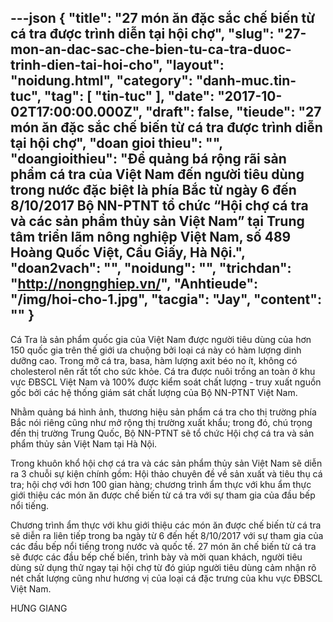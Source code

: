 ---json
{
    "title": "27 món ăn đặc sắc chế biến từ cá tra được trình diễn tại hội chợ",
    "slug": "27-mon-an-dac-sac-che-bien-tu-ca-tra-duoc-trinh-dien-tai-hoi-cho",
    "layout": "noidung.html",
    "category": "danh-muc.tin-tuc",
    "tag": [
        "tin-tuc"
    ],
    "date": "2017-10-02T17:00:00.000Z",
    "draft": false,
    "tieude": "27 món ăn đặc sắc chế biến từ cá tra được trình diễn tại hội chợ",
    "doan gioi thieu": "",
    "doangioithieu": "Để quảng bá rộng rãi sản phẩm cá tra của Việt Nam đến người tiêu dùng trong nước đặc biệt là phía Bắc từ ngày 6 đến 8/10/2017 Bộ NN-PTNT tổ chức “Hội chợ cá tra và các sản phẩm thủy sản Việt Nam” tại Trung tâm triển lãm nông nghiệp Việt Nam, số 489 Hoàng Quốc Việt, Cầu Giấy, Hà Nội.",
    "doan2vach": "",
    "noidung": "",
    "trichdan": "http://nongnghiep.vn/",
    "Anhtieude": "/img/hoi-cho-1.jpg",
    "tacgia": "Jay",
    "__content__": ""
}
---
<p><span style="font-size:14px">C&aacute; Tra l&agrave; sản phẩm quốc gia của Việt Nam được người ti&ecirc;u d&ugrave;ng của hơn 150 quốc gia tr&ecirc;n thế giới ưa chuộng bởi loại c&aacute; n&agrave;y c&oacute; h&agrave;m lượng dinh dưỡng cao. Trong mỡ c&aacute; tra, basa, h&agrave;m lượng axit b&eacute;o no &iacute;t, kh&ocirc;ng c&oacute; cholesterol n&ecirc;n rất tốt cho sức khỏe. C&aacute; tra được nu&ocirc;i trồng an to&agrave;n ở khu vực ĐBSCL Việt Nam v&agrave; 100% được kiểm so&aacute;t chất lượng - truy xuất nguồn gốc bởi c&aacute;c hệ thống gi&aacute;m s&aacute;t chất lượng của Bộ NN-PTNT Việt Nam.</span></p>

<p><span style="font-size:14px">Nhằm quảng b&aacute; h&igrave;nh ảnh, thương hiệu sản phẩm c&aacute; tra cho thị trường ph&iacute;a Bắc n&oacute;i ri&ecirc;ng cũng như mở rộng thị trường xuất khẩu; trong đ&oacute;, ch&uacute; trọng đến thị trường Trung Quốc, Bộ NN-PTNT sẽ tổ chức Hội chợ c&aacute; tra v&agrave; sản phẩm thủy sản Việt Nam tại H&agrave; Nội.</span></p>

<p><span style="font-size:14px">Trong khu&ocirc;n khổ hội chợ c&aacute; tra v&agrave; c&aacute;c sản ph&acirc;̉m thủy sản Vi&ecirc;̣t Nam sẽ diễn ra 3 chuỗi sự kiện ch&iacute;nh gồm: Hội thảo chuy&ecirc;n đ&ecirc;̀ v&ecirc;̀ sản xu&acirc;́t v&agrave; ti&ecirc;u thụ c&aacute; tra; hội chợ với hơn 100 gian h&agrave;ng; chương tr&igrave;nh &acirc;̉m thực với khu &acirc;̉m thực giới thi&ecirc;̣u c&aacute;c m&oacute;n ăn được ch&ecirc;́ bi&ecirc;́n từ c&aacute; tra với sự tham gia của đầu bếp n&ocirc;̉i ti&ecirc;́ng.</span></p>

<p><span style="font-size:14px">Chương tr&igrave;nh ẩm thực với khu giới thiệu c&aacute;c m&oacute;n ăn được chế biến từ c&aacute; tra sẽ diễn ra li&ecirc;n tiếp trong ba ng&agrave;y từ 6 đến hết 8/10/2017 với sự tham gia của c&aacute;c đầu bếp nổi tiếng trong nước v&agrave; quốc tế. 27 m&oacute;n ăn chế biến từ c&aacute; tra sẽ được c&aacute;c đầu bếp chế biến, tr&igrave;nh b&agrave;y v&agrave; mời quan kh&aacute;ch, người ti&ecirc;u d&ugrave;ng sử dụng thử ngay tại hội chợ từ đ&oacute; gi&uacute;p người ti&ecirc;u d&ugrave;ng cảm nhận r&otilde; n&eacute;t chất lượng cũng như hương vị của loại c&aacute; đặc trưng của khu vực ĐBSCL Việt Nam.</span></p>

<p><span style="font-size:14px">HƯNG GIANG</span></p>
